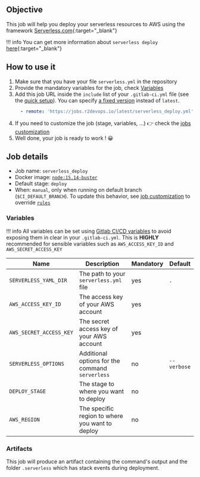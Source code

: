 ## Objective

This job will help you deploy your serverless resources to AWS using the framework [Serverless.com](https://www.serverless.com/){:target="_blank"}

!!! info
    You can get more information about `serverless deploy` [here](https://www.serverless.com/framework/docs/providers/aws/guide/deploying/){:target="_blank"}

## How to use it

1. Make sure that you have your file `serverless.yml` in the repository
1. Provide the mandatory variables for the job, check [Variables](#variables)
1. Add this job URL inside the `include` list of your `.gitlab-ci.yml` file (see the [quick setup](/use-the-hub/#quick-setup)). You can specify [a fixed version](#changelog) instead of `latest`.
    ```yaml
      - remote: 'https://jobs.r2devops.io/latest/serverless_deploy.yml'
    ```
1. If you need to customize the job (stage, variables, ...) 👉 check the [jobs
   customization](/use-the-hub/#jobs-customization)
1. Well done, your job is ready to work ! 😀

## Job details

* Job name: `serverless_deploy`
* Docker image:
[`node:15.14-buster`](https://hub.docker.com/r/_/node)
* Default stage: `deploy`
* When: `manual`, only when running on default branch (`$CI_DEFAULT_BRANCH`).
  To update this behavior, see [job customization](https://r2devops.io/use-the-hub/#global) to override [`rules`](https://docs.gitlab.com/ee/ci/yaml/#rulesif)
### Variables

!!! info
    All variables can be set using [Gitlab CI/CD variables](https://docs.gitlab.com/ee/ci/variables/README.html) to avoid exposing them in clear in your `.gitlab-ci.yml`. This is **HIGHLY** recommended for sensible variables such as `AWS_ACCESS_KEY_ID` and `AWS_SECRET_ACCESS_KEY`

| Name | Description | Mandatory | Default |
| ---- | ----------- | --------- | ------- |
| `SERVERLESS_YAML_DIR` | The path to your `serverless.yml` file | yes | `.` |
| `AWS_ACCESS_KEY_ID` | The access key of your AWS account | yes | ` ` |
| `AWS_SECRET_ACCESS_KEY` | The secret access key of your AWS account | yes | ` ` |
| `SERVERLESS_OPTIONS` | Additional options for the command `serverless` | no | `--verbose` |
| `DEPLOY_STAGE` | The stage to where you want to deploy | no | ` ` |
| `AWS_REGION` | The specific region to where you want to deploy | no | ` ` |

### Artifacts

This job will produce an artifact containing the command's output and the folder `.serverless` which has stack events during deployment.